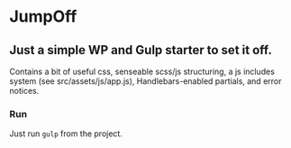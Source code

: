 # JumpOff

## Just a simple WP and Gulp starter to set it off.

Contains a bit of useful css, senseable scss/js structuring, a js includes system (see src/assets/js/app.js), Handlebars-enabled partials, and error notices.

### Run

Just run `gulp` from the project.